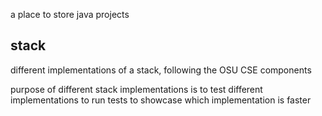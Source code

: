 a place to store java projects

## stack
different implementations of a stack, following the OSU CSE components

purpose of different stack implementations is to test different implementations to run tests to showcase which 
implementation is faster